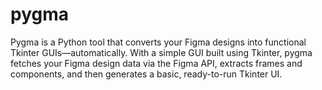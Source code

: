 # pygma
Pygma is a Python tool that converts your Figma designs into functional Tkinter GUIs—automatically. With a simple GUI built using Tkinter, pygma fetches your Figma design data via the Figma API, extracts frames and components, and then generates a basic, ready-to-run Tkinter UI.
